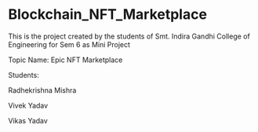 ﻿# Blockchain_NFT_Marketplace

This is the project created by the students of Smt. Indira Gandhi College of Engineering for Sem 6 as Mini Project

Topic Name: Epic NFT Marketplace

Students:



Radhekrishna Mishra

Vivek Yadav

Vikas Yadav
